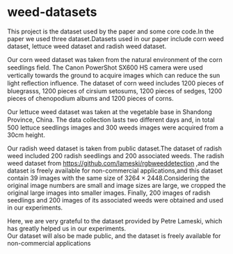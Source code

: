 # weed-datasets
   This project is the dataset used by the paper and some core code.In the paper we used three dataset.Datasets used in our paper include corn weed dataset, lettuce weed dataset and radish weed dataset.  
   
   Our corn weed dataset was taken from the natural environment of the corn seedlings ﬁeld. The Canon PowerShot SX600 HS camera were used vertically towards the ground to acquire images which can reduce the sun light reﬂection inﬂuence. The dataset of corn weed includes 1200 pieces of bluegrasss, 1200 pieces of cirsium setosums, 1200 pieces of sedges, 1200 pieces of chenopodium albums and 1200 pieces of corns.  
   
Our lettuce weed dataset was taken at the vegetable base in Shandong Province, China. The data collection lasts two diﬀerent days and, in total 500 lettuce seedlings images and 300 weeds images were acquired from a 30cm height.  

Our radish weed dataset is taken from public dataset.The dataset of radish weed included 200 radish seedlings and 200 associated weeds. The radish weed dataset from https://github.com/lameski/rgbweeddetection ,and the dataset is freely available for non-commercial applications,and this dataset contain 39 images with the same size of 3264 × 2448.Considering the original image numbers are small and image sizes are large, we cropped the original large images into smaller images. Finally, 200 images of radish seedlings and 200 images of its associated weeds were obtained and used in our experiments.  

Here, we are very grateful to the dataset provided by Petre Lameski, which has greatly helped us in our experiments.  
Our dataset will also be made public, and the dataset is freely available for non-commercial applications

